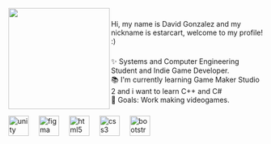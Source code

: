 <br clear="both">

<img align="left" height="200" src="https://cdnb.artstation.com/p/users/avatars/003/634/041/large/b5e64121821f1bc7882670d096c2a1ce.jpg?1631950398"  />

###

<p align="left">Hi, my name is David Gonzalez and my nickname is estarcart, welcome to my profile! :)</p>

###

<p align="left">✨ Systems and Computer Engineering Student and Indie Game Developer.<br>📚 I'm currently learning Game Maker Studio 2 and i want to learn C++ and C#<br>🎯 Goals: Work making videogames.</p>

###

<div align="left">
  <img src="https://cdn.simpleicons.org/unity/FFFFFF" height="40" alt="unity logo"  />
  <img width="12" />
  <img src="https://cdn.jsdelivr.net/gh/devicons/devicon/icons/figma/figma-original.svg" height="40" alt="figma logo"  />
  <img width="12" />
  <img src="https://cdn.jsdelivr.net/gh/devicons/devicon/icons/html5/html5-original.svg" height="40" alt="html5 logo"  />
  <img width="12" />
  <img src="https://cdn.jsdelivr.net/gh/devicons/devicon/icons/css3/css3-original.svg" height="40" alt="css3 logo"  />
  <img width="12" />
  <img src="https://cdn.jsdelivr.net/gh/devicons/devicon/icons/bootstrap/bootstrap-original.svg" height="40" alt="bootstrap logo"  />
</div>

###
